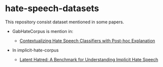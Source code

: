 # hate-speech-datasets
This repository consist dataset mentioned in some papers. 
* GabHateCorpus is mention in: 
  - [Contextualizing Hate Speech Classifiers with Post-hoc Explanation](https://arxiv.org/abs/2005.02439)

* In implicit-hate-corpus
  - [Latent Hatred: A Benchmark for Understanding Implicit Hate Speech](https://arxiv.org/abs/2109.05322)
